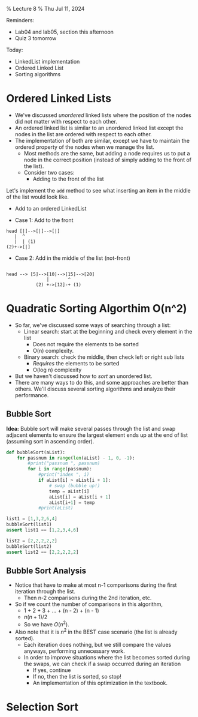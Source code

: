 % Lecture 8
% Thu Jul 11, 2024

Reminders:

* Lab04 and lab05, section this afternoon
* Quiz 3 tomorrow

Today:

* LinkedList implementation
* Ordered Linked List
* Sorting algorithms

# Ordered Linked Lists

* We've discussed _unordered_ linked lists where the position of the nodes did not matter with respect to each other.
* An ordered linked list is similar to an unordered linked list except the nodes in the list are ordered with respect to each other.
* The implementation of both are similar, except we have to maintain the ordered property of the nodes when we manage the list.
    - Most methods are the same, but adding a node requires us to put a node in the correct position (instead of simply adding to the front of the list).
    - Consider two cases:
        + Adding to the front of the list

Let's implement the `add` method to see what inserting an item in the middle of the list would look like.

* Add to an ordered LinkedList

* Case 1: Add to the front

```
head [|]-->[|]-->[|]
   |  ^
   |  | (1)
(2)+->[|]
```

* Case 2: Add in the middle of the list (not-front)

```

head --> [5]-->[10]-->[15]-->[20]
               |       ^
           (2) +->[12]-+ (1)

```

# Quadratic Sorting Algorthim O(n^2)

* So far, we've discussed some ways of searching through a list:
    - Linear search: start at the beginning and check every element in the list
        * Does not require the elements to be sorted
        * O(n) complexity.
    - Binary search: check the middle, then check left or right sub lists
        * _Requires_ the elements to be sorted
        * O(log n) complexity
* But we haven't discussed how to _sort_ an unordered list.
* There are many ways to do this, and some approaches are better than others. We'll discuss several sorting algorithms and analyze their performance.

## Bubble Sort

**Idea:** Bubble sort will make several passes through the list and swap adjacent elements to ensure the largest element ends up at the end of list (assuming sort in ascending order).

```python {"id":"01J2HMABS86M8FHPY5WMZTXKHA"}
def bubbleSort(aList):
    for passnum in range(len(aList) - 1, 0, -1):
        #print("passnum ", passnum)
        for i in range(passnum):
            #print("index ", i)
            if aList[i] > aList[i + 1]:
                # swap (bubble up!)
                temp = aList[i]
                aList[i] = aList[i + 1]
                aList[i+1] = temp
            #print(aList)

list1 = [1,3,2,6,4]
bubbleSort(list1)
assert list1 == [1,2,3,4,6]

list2 = [2,2,2,2,2]
bubbleSort(list2)
assert list2 == [2,2,2,2,2]
```

## Bubble Sort Analysis

* Notice that have to make at most n-1 comparisons during the first iteration through the list.
    - Then n-2 comparisons during the 2nd iteration, etc.
* So if we count the number of comparisons in this algorithm,
    - 1 + 2 + 3 + ... + (n - 2) + (n - 1)
    - $n (n + 1) / 2$
    - So we have $O(n^2)$.
* Also note that it is $n^2$ in the BEST case scenario (the list is already sorted).
    - Each iteration does nothing, but we still compare the values anyways, performing unnecessary work.
    - In order to improve situations where the list becomes sorted during the swaps, we can check if a swap occurred during an iteration
        - If yes, continue
        - If no, then the list is sorted, so stop!
        - An implementation of this optimization in the textbook.

# Selection Sort
